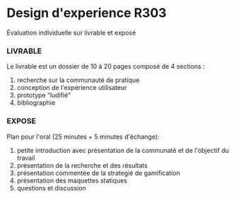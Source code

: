 # Design d'experience R303


Évaluation individuelle sur livrable et exposé

### LIVRABLE
Le livrable est un dossier de 10 à 20 pages composé de 4 sections : 
1) recherche sur la communauté de pratique 
2) conception de l'expérience utilisateur 
3) prototype “ludifié”
4) bibliographie


### EXPOSE
Plan pour l'oral (25 minutes + 5 minutes d'échange):
1) petite introduction avec présentation de la communaté et de l'objectif du travail 
2) présentation de la recherche et des résultats
3) présentation commentée de la strategié de gamification 
4) présentation des maquettes statiques 
5) questions et discussion